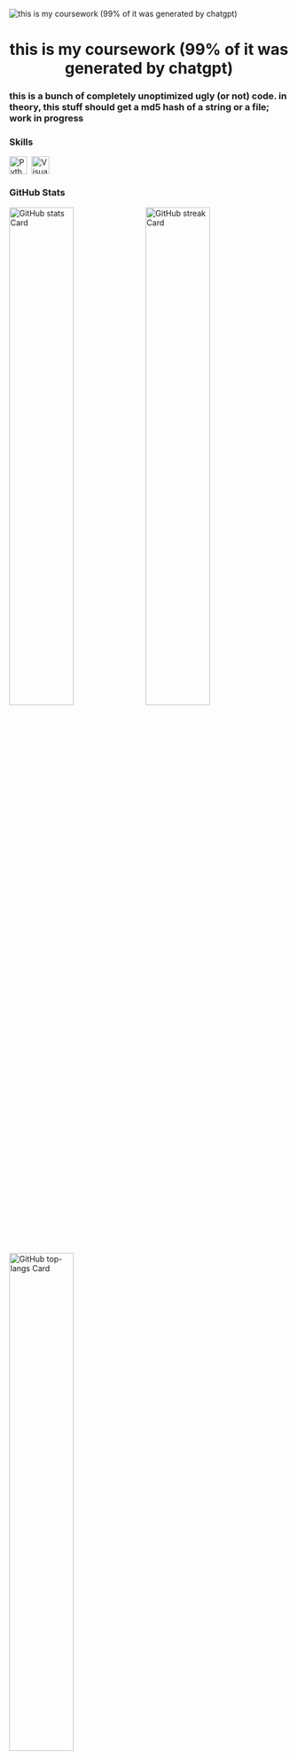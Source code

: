 ![this is my coursework (99% of it was generated by chatgpt)](https://cdna.artstation.com/p/assets/images/images/066/880/442/original/ilgin-gungor-calisma-masasi11.gif?1694002774)

<div id="toc">
  <ul align="center" style="list-style: none">
    <summary>
      <h1>
        this is my coursework (99% of it was generated by chatgpt)
      </h1>
    </summary>
  </ul>
</div>

 **<h3 align="left">this is a bunch of completely unoptimized ugly (or not) code. in theory, this stuff should get a md5 hash of a string or a file; work in progress</h3>**

 **<h3 align="left">Skills</h3>**

<div style="display: flex; flex-wrap: wrap; gap: 4px; justify-content: left;"><img src="https://img.shields.io/badge/Python-306998?logo=python&logoColor=white" height="32" alt="Python" style="margin-right: 4px"> <img src="https://img.shields.io/badge/Visual_Studio_Code-007ACC?logo=visual-studio-code&logoColor=white" height="32" alt="Visual Studio Code" style="margin-right: 4px"></div>

 **<h3 align="left">GitHub Stats</h3>**

<p align="left">
  <img width="48%" src="https://github-readme-stats.vercel.app/api?username=hzhexee&theme=react&hide_title=false&hide_rank=false&show_icons=false&include_all_commits=false&count_private=true&line_height=23" alt="GitHub stats Card" />
  <img width="48%" src="https://streak-stats.demolab.com/?user=hzhexee&theme=react&hide_border=false&date_format=M+j%5B%2C+Y%5D&mode=daily&hide_total_contributions=false&hide_current_streak=false&hide_longest_streak=false&card_height=200" alt="GitHub streak Card" />
</p>

<p align="left">
  <img width="48%" src="https://github-readme-stats.vercel.app/api/top-langs?username=hzhexee&theme=react&hide_title=false&layout=compact&langs_count=6&hide_progress=false&card_width=400" alt="GitHub top-langs Card" />
</p>
